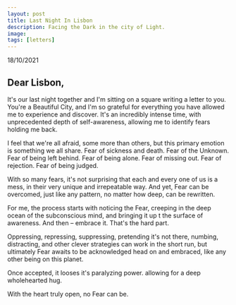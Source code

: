 ```yaml
---
layout: post
title: Last Night In Lisbon
description: Facing the Dark in the city of Light. 
image: 
tags: [letters]
---
```


18/10/2021

## Dear Lisbon,

It's our last night together and I'm sitting on a square writing a letter to you. You're a Beautiful City, and I'm so grateful for everything you have allowed me to experience and discover. It's an incredibly intense time, with unprecedented depth of self-awareness, allowing me to identify fears holding me back.

I feel that we're all afraid, some more than others, but this primary emotion is something we all share. Fear of sickness and death. Fear of the Unknown. Fear of being left behind. Fear of being alone. Fear of missing out. Fear of rejection. Fear of being judged.

With so many fears, it's not surprising that each and every one of us is a mess, in their very unique and irrepeatable way. And yet, Fear can be overcomed, just like any pattern, no matter how deep, can be rewritten.

For me, the process starts with noticing the Fear, creeping in the deep ocean of the subconscious mind, and bringing it up t the surface of awareness. And then – embrace it. That's the hard part.

Oppressing, repressing, suppressing, pretending it's not there, numbing, distracting, and other clever strategies can work in the short run, but ultimately Fear awaits to be acknowledged head on and embraced, like any other being on this planet.

Once accepted, it looses it's paralyzing power. allowing for a deep wholehearted hug. 

With the heart truly open, no Fear can be.
